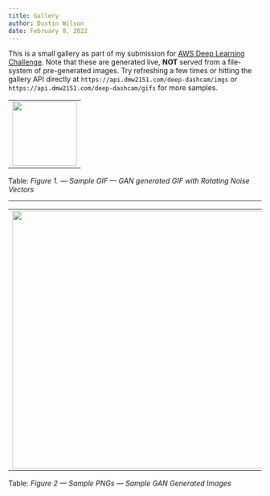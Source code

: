 ```yaml
---
title: Gallery
author: Dustin Wilson
date: February 8, 2022
---
```


This is a small gallery as part of my submission for [AWS Deep Learning Challenge](https://amazon-ec2-dl1.devpost.com). Note that these are generated live, **NOT** served from a file-system of pre-generated images. Try refreshing a few times or hitting the gallery API directly at `https://api.dmw2151.com/deep-dashcam/imgs` or `https://api.dmw2151.com/deep-dashcam/gifs` for more samples.

|                                                                                                    |
|:--------------------------------------------------------------------------------------------------:|
| <img width="128" height="128" src="https://api.dmw2151.com/deep-dashcam/gifs"></img> |
Table: *Figure 1. &mdash; Sample GIF &mdash; GAN generated GIF with Rotating Noise Vectors*

-------

|                                                                                                    |
|:--------------------------------------------------------------------------------------------------:|
| <img width="512" height="512" src="https://api.dmw2151.com/deep-dashcam/imgs"></img> |
Table: *Figure 2 &mdash; Sample PNGs &mdash; Sample GAN Generated Images*
